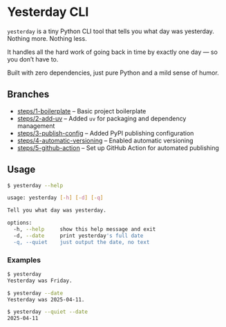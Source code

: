 # Yesterday CLI

`yesterday` is a tiny Python CLI tool that tells you what day was yesterday. Nothing more. Nothing less.

It handles all the hard work of going back in time by exactly one day — so you don’t have to.

Built with zero dependencies, just pure Python and a mild sense of humor.

## Branches

- [steps/1-boilerplate](https://github.com/rznzippy/yesterday_cli/tree/steps/1-boilerplate) – Basic project boilerplate
- [steps/2-add-uv](https://github.com/rznzippy/yesterday_cli/tree/steps/2-add-uv) – Added `uv` for packaging and dependency management
- [steps/3-publish-config](https://github.com/rznzippy/yesterday_cli/tree/steps/3-publish-config) – Added PyPI publishing configuration
- [steps/4-automatic-versioning](https://github.com/rznzippy/yesterday_cli/tree/steps/4-automatic-versioning) – Enabled automatic versioning
- [steps/5-github-action](https://github.com/rznzippy/yesterday_cli/tree/steps/5-github-action) – Set up GitHub Action for automated publishing

## Usage

```bash
$ yesterday --help

usage: yesterday [-h] [-d] [-q]

Tell you what day was yesterday.

options:
  -h, --help     show this help message and exit
  -d, --date     print yesterday's full date
  -q, --quiet    just output the date, no text
```

### Examples

```bash
$ yesterday
Yesterday was Friday.

$ yesterday --date
Yesterday was 2025-04-11.

$ yesterday --quiet --date
2025-04-11
```
